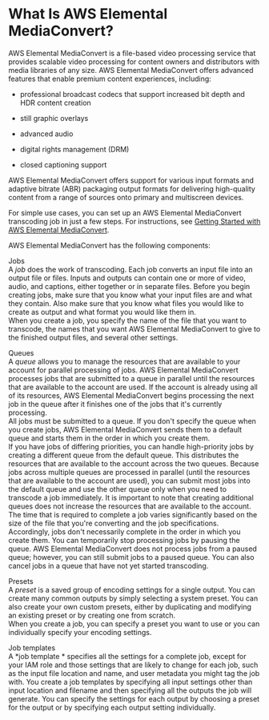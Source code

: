 # What Is AWS Elemental MediaConvert?<a name="what-is"></a>

AWS Elemental MediaConvert is a file\-based video processing service that provides scalable video processing for content owners and distributors with media libraries of any size\. AWS Elemental MediaConvert offers advanced features that enable premium content experiences, including:

+ professional broadcast codecs that support increased bit depth and HDR content creation

+ still graphic overlays

+ advanced audio

+ digital rights management \(DRM\)

+ closed captioning support

AWS Elemental MediaConvert offers support for various input formats and adaptive bitrate \(ABR\) packaging output formats for delivering high\-quality content from a range of sources onto primary and multiscreen devices\.

For simple use cases, you can set up an AWS Elemental MediaConvert transcoding job in just a few steps\. For instructions, see [Getting Started with AWS Elemental MediaConvert](getting-started.md)\. 

 AWS Elemental MediaConvert has the following components:

Jobs  
A *job* does the work of transcoding\. Each job converts an input file into an output file or files\. Inputs and outputs can contain one or more of video, audio, and captions, either together or in separate files\. Before you begin creating jobs, make sure that you know what your input files are and what they contain\. Also make sure that you know what files you would like to create as output and what format you would like them in\.   
When you create a job, you specify the name of the file that you want to transcode, the names that you want AWS Elemental MediaConvert to give to the finished output files, and several other settings\.

Queues  
A *queue* allows you to manage the resources that are available to your account for parallel processing of jobs\. AWS Elemental MediaConvert processes jobs that are submitted to a queue in parallel until the resources that are available to the account are used\. If the account is already using all of its resources, AWS Elemental MediaConvert begins processing the next job in the queue after it finishes one of the jobs that it's currently processing\.   
All jobs must be submitted to a queue\. If you don't specify the queue when you create jobs, AWS Elemental MediaConvert sends them to a default queue and starts them in the order in which you create them\.   
If you have jobs of differing priorities, you can handle high\-priority jobs by creating a different queue from the default queue\. This distributes the resources that are available to the account across the two queues\. Because jobs across multiple queues are processed in parallel \(until the resources that are available to the account are used\), you can submit most jobs into the default queue and use the other queue only when you need to transcode a job immediately\. It is important to note that creating additional queues does not increase the resources that are available to the account\.   
The time that is required to complete a job varies significantly based on the size of the file that you're converting and the job specifications\. Accordingly, jobs don't necessarily complete in the order in which you create them\. You can temporarily stop processing jobs by pausing the queue\. AWS Elemental MediaConvert does not process jobs from a paused queue; however, you can still submit jobs to a paused queue\. You can also cancel jobs in a queue that have not yet started transcoding\. 

Presets  
 A *preset* is a saved group of encoding settings for a single output\. You can create many common outputs by simply selecting a system preset\. You can also create your own custom presets, either by duplicating and modifying an existing preset or by creating one from scratch\.  
When you create a job, you can specify a preset you want to use or you can individually specify your encoding settings\.

Job templates  
A *job template * specifies all the settings for a complete job, except for your IAM role and those settings that are likely to change for each job, such as the input file location and name, and user metadata you might tag the job with\. You create a job templates by specifying all input settings other than input location and filename and then specifying all the outputs the job will generate\. You can specify the settings for each output by choosing a preset for the output or by specifying each output setting individually\.